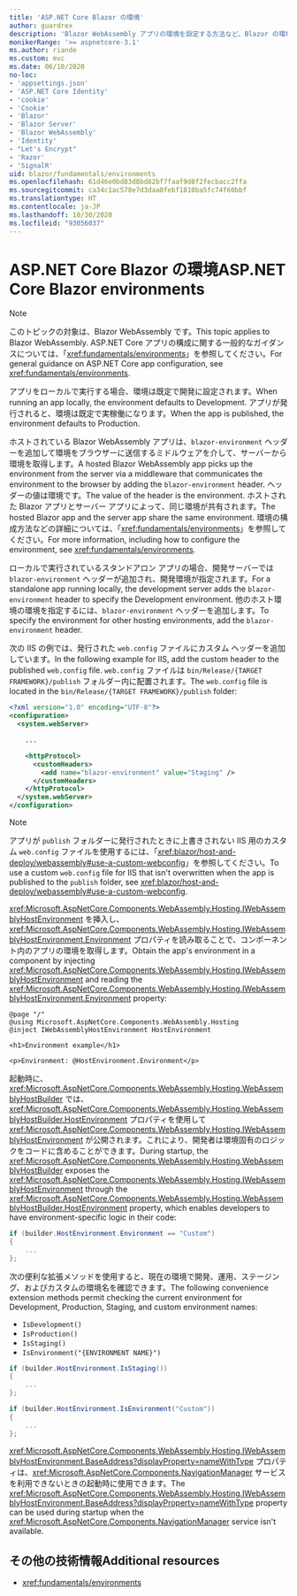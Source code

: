 ```yaml
---
title: 'ASP.NET Core Blazor の環境'
author: guardrex
description: 'Blazor WebAssembly アプリの環境を設定する方法など、Blazor の環境について説明します。'
monikerRange: '>= aspnetcore-3.1'
ms.author: riande
ms.custom: mvc
ms.date: 06/10/2020
no-loc:
- 'appsettings.json'
- 'ASP.NET Core Identity'
- 'cookie'
- 'Cookie'
- 'Blazor'
- 'Blazor Server'
- 'Blazor WebAssembly'
- 'Identity'
- "Let's Encrypt"
- 'Razor'
- 'SignalR'
uid: blazor/fundamentals/environments
ms.openlocfilehash: 61d46e0bd83d8bd82bf7faaf9d8f2fecbacc2ffa
ms.sourcegitcommit: ca34c1ac578e7d3daa0febf1810ba5fc74f60bbf
ms.translationtype: HT
ms.contentlocale: ja-JP
ms.lasthandoff: 10/30/2020
ms.locfileid: "93056037"
---
```

# <a name="aspnet-core-no-locblazor-environments"></a><span data-ttu-id="a39f5-103">ASP.NET Core Blazor の環境</span><span class="sxs-lookup"><span data-stu-id="a39f5-103">ASP.NET Core Blazor environments</span></span>

> [!NOTE]
> <span data-ttu-id="a39f5-104">このトピックの対象は、Blazor WebAssembly です。</span><span class="sxs-lookup"><span data-stu-id="a39f5-104">This topic applies to Blazor WebAssembly.</span></span> <span data-ttu-id="a39f5-105">ASP.NET Core アプリの構成に関する一般的なガイダンスについては、「<xref:fundamentals/environments>」を参照してください。</span><span class="sxs-lookup"><span data-stu-id="a39f5-105">For general guidance on ASP.NET Core app configuration, see <xref:fundamentals/environments>.</span></span>

<span data-ttu-id="a39f5-106">アプリをローカルで実行する場合、環境は既定で開発に設定されます。</span><span class="sxs-lookup"><span data-stu-id="a39f5-106">When running an app locally, the environment defaults to Development.</span></span> <span data-ttu-id="a39f5-107">アプリが発行されると、環境は既定で実稼働になります。</span><span class="sxs-lookup"><span data-stu-id="a39f5-107">When the app is published, the environment defaults to Production.</span></span>

<span data-ttu-id="a39f5-108">ホストされている Blazor WebAssembly アプリは、`blazor-environment` ヘッダーを追加して環境をブラウザーに送信するミドルウェアを介して、サーバーから環境を取得します。</span><span class="sxs-lookup"><span data-stu-id="a39f5-108">A hosted Blazor WebAssembly app picks up the environment from the server via a middleware that communicates the environment to the browser by adding the `blazor-environment` header.</span></span> <span data-ttu-id="a39f5-109">ヘッダーの値は環境です。</span><span class="sxs-lookup"><span data-stu-id="a39f5-109">The value of the header is the environment.</span></span> <span data-ttu-id="a39f5-110">ホストされた Blazor アプリとサーバー アプリによって、同じ環境が共有されます。</span><span class="sxs-lookup"><span data-stu-id="a39f5-110">The hosted Blazor app and the server app share the same environment.</span></span> <span data-ttu-id="a39f5-111">環境の構成方法などの詳細については、「<xref:fundamentals/environments>」を参照してください。</span><span class="sxs-lookup"><span data-stu-id="a39f5-111">For more information, including how to configure the environment, see <xref:fundamentals/environments>.</span></span>

<span data-ttu-id="a39f5-112">ローカルで実行されているスタンドアロン アプリの場合、開発サーバーでは `blazor-environment` ヘッダーが追加され、開発環境が指定されます。</span><span class="sxs-lookup"><span data-stu-id="a39f5-112">For a standalone app running locally, the development server adds the `blazor-environment` header to specify the Development environment.</span></span> <span data-ttu-id="a39f5-113">他のホスト環境の環境を指定するには、`blazor-environment` ヘッダーを追加します。</span><span class="sxs-lookup"><span data-stu-id="a39f5-113">To specify the environment for other hosting environments, add the `blazor-environment` header.</span></span>

<span data-ttu-id="a39f5-114">次の IIS の例では、発行された `web.config` ファイルにカスタム ヘッダーを追加しています。</span><span class="sxs-lookup"><span data-stu-id="a39f5-114">In the following example for IIS, add the custom header to the published `web.config` file.</span></span> <span data-ttu-id="a39f5-115">`web.config` ファイルは `bin/Release/{TARGET FRAMEWORK}/publish` フォルダー内に配置されます。</span><span class="sxs-lookup"><span data-stu-id="a39f5-115">The `web.config` file is located in the `bin/Release/{TARGET FRAMEWORK}/publish` folder:</span></span>

```xml
<?xml version="1.0" encoding="UTF-8"?>
<configuration>
  <system.webServer>

    ...

    <httpProtocol>
      <customHeaders>
        <add name="blazor-environment" value="Staging" />
      </customHeaders>
    </httpProtocol>
  </system.webServer>
</configuration>
```

> [!NOTE]
> <span data-ttu-id="a39f5-116">アプリが `publish` フォルダーに発行されたときに上書きされない IIS 用のカスタム `web.config` ファイルを使用するには、「<xref:blazor/host-and-deploy/webassembly#use-a-custom-webconfig>」を参照してください。</span><span class="sxs-lookup"><span data-stu-id="a39f5-116">To use a custom `web.config` file for IIS that isn't overwritten when the app is published to the `publish` folder, see <xref:blazor/host-and-deploy/webassembly#use-a-custom-webconfig>.</span></span>

<span data-ttu-id="a39f5-117"><xref:Microsoft.AspNetCore.Components.WebAssembly.Hosting.IWebAssemblyHostEnvironment> を挿入し、<xref:Microsoft.AspNetCore.Components.WebAssembly.Hosting.IWebAssemblyHostEnvironment.Environment> プロパティを読み取ることで、コンポーネント内のアプリの環境を取得します。</span><span class="sxs-lookup"><span data-stu-id="a39f5-117">Obtain the app's environment in a component by injecting <xref:Microsoft.AspNetCore.Components.WebAssembly.Hosting.IWebAssemblyHostEnvironment> and reading the <xref:Microsoft.AspNetCore.Components.WebAssembly.Hosting.IWebAssemblyHostEnvironment.Environment> property:</span></span>

```razor
@page "/"
@using Microsoft.AspNetCore.Components.WebAssembly.Hosting
@inject IWebAssemblyHostEnvironment HostEnvironment

<h1>Environment example</h1>

<p>Environment: @HostEnvironment.Environment</p>
```

<span data-ttu-id="a39f5-118">起動時に、<xref:Microsoft.AspNetCore.Components.WebAssembly.Hosting.WebAssemblyHostBuilder> では、<xref:Microsoft.AspNetCore.Components.WebAssembly.Hosting.WebAssemblyHostBuilder.HostEnvironment> プロパティを使用して <xref:Microsoft.AspNetCore.Components.WebAssembly.Hosting.IWebAssemblyHostEnvironment> が公開されます。これにより、開発者は環境固有のロジックをコードに含めることができます。</span><span class="sxs-lookup"><span data-stu-id="a39f5-118">During startup, the <xref:Microsoft.AspNetCore.Components.WebAssembly.Hosting.WebAssemblyHostBuilder> exposes the <xref:Microsoft.AspNetCore.Components.WebAssembly.Hosting.IWebAssemblyHostEnvironment> through the <xref:Microsoft.AspNetCore.Components.WebAssembly.Hosting.WebAssemblyHostBuilder.HostEnvironment> property, which enables developers to have environment-specific logic in their code:</span></span>

```csharp
if (builder.HostEnvironment.Environment == "Custom")
{
    ...
};
```

<span data-ttu-id="a39f5-119">次の便利な拡張メソッドを使用すると、現在の環境で開発、運用、ステージング、およびカスタムの環境名を確認できます。</span><span class="sxs-lookup"><span data-stu-id="a39f5-119">The following convenience extension methods permit checking the current environment for Development, Production, Staging, and custom environment names:</span></span>

* `IsDevelopment()`
* `IsProduction()`
* `IsStaging()`
* `IsEnvironment("{ENVIRONMENT NAME}")`

```csharp
if (builder.HostEnvironment.IsStaging())
{
    ...
};

if (builder.HostEnvironment.IsEnvironment("Custom"))
{
    ...
};
```

<span data-ttu-id="a39f5-120"><xref:Microsoft.AspNetCore.Components.WebAssembly.Hosting.IWebAssemblyHostEnvironment.BaseAddress?displayProperty=nameWithType> プロパティは、<xref:Microsoft.AspNetCore.Components.NavigationManager> サービスを利用できないときの起動時に使用できます。</span><span class="sxs-lookup"><span data-stu-id="a39f5-120">The <xref:Microsoft.AspNetCore.Components.WebAssembly.Hosting.IWebAssemblyHostEnvironment.BaseAddress?displayProperty=nameWithType> property can be used during startup when the <xref:Microsoft.AspNetCore.Components.NavigationManager> service isn't available.</span></span>

## <a name="additional-resources"></a><span data-ttu-id="a39f5-121">その他の技術情報</span><span class="sxs-lookup"><span data-stu-id="a39f5-121">Additional resources</span></span>

* <xref:fundamentals/environments>
